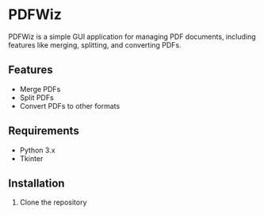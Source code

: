 # PDFWiz

PDFWiz is a simple GUI application for managing PDF documents, including features like merging, splitting, and converting PDFs.

## Features

- Merge PDFs
- Split PDFs
- Convert PDFs to other formats

## Requirements

- Python 3.x
- Tkinter

## Installation

1. Clone the repository
